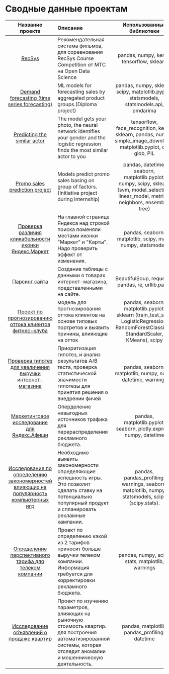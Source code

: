 # Cводные данные проектам

|Название проекта                             |Описание                                  |Использованные библиотеки   |
|:-------------------------------------------:|:-----------------------------------------|:--------------------------:|
|[RecSys](https://github.com/KokaNatalya/RecSys)|Рекомендательная система фильмов, для соревнования RecSys Course Competition от МТС на Open Data Science|pandas, numpy, keras, tensorflow, sklearn|
|[Demand forecasting (time series forecasting)](https://github.com/KokaNatalya/time_series)|ML models for forecasting sales by aggregated product groups.(Diploma project)|pandas, numpy, sklearn, scipy, matplotlib.pyplot, statsmodels, statsmodels.api, pmdarima|
|[Predicting the similar actor](https://github.com/KokaNatalya/Predicting-the-similar-actor)|The model gets your photo, the neural network identifies your gender and the logistic regression finds the most similar actor to you|tensorflow, face_recognition, keras, sklearn, pandas, numpy, simple_image_download, matplotlib.pyplot, os, glob, PIL|
|[Promo sales prediction project](https://github.com/KokaNatalya/ML-models-of-promo-uplift-prediction)|Models predict promo sales basing on group of factors. (Initiative project during internship)|pandas, datetime, seaborn, matplotlib.pyplot, numpy, scipy, sklearn (svm, model_selection, linear_model, metrics, neighbors, ensemble, tree)|
|[Проверка различия кликабельности иконки Яндекс.Маркет](https://github.com/KokaNatalya/career_factory_med)|На главной странице Яндекса над строкой поиска поменяли местами иконки "Маркет" и "Карты". Надо проверить эффект от изменения.|pandas, seaborn, matplotlib, scipy, math, numpy, statsmodels|
|[Парсинг сайта](https://github.com/KokaNatalya/parsing_example.git)|Cоздание таблицы с данными о товарах интернет-магазина, представленными на сайте.|BeautifulSoup, requests, pandas, re, urllib.parse|
|[Проект по прогнозированию оттока клиентов фитнес-клуба](https://github.com/KokaNatalya/ML)|модель для прогнозирования оттока клиентов на основе типовых портретов и выявить причины, влияющие на отток|pandas, seaborn, matplotlib.pyplot, sklearn (train_test_split, LogisticRegression, RandomForestClassifier, StandardScaler, KMeans), scipy|
|[Проверка гипотез для увеличения выручки интернет-магазина](https://github.com/KokaNatalya/AB-test-about-increasing-revenue-of-an-online-store.git)| Приоритизация гипотез, и  анализ результатов А/В теста, проверка статистической значимости гипотезы для принятия решения о внедрении фичей|pandas, seaborn, matplotlib, numpy, scipy, datetime, warnings|
|[Маркетинговое исследование для Яндекс.Афиши](https://github.com/KokaNatalya/Marketing-research-for-Yandex.Afisha.git)|Оперделение невыгодных источников трафика для перераспределения рекламного бюджета.| pandas, matplotlib.pyplot, seaborn, plotly.express, numpy, datetime|
|[Исследование по определению закономерностей влияющих на популярность компьютерных игр](https://github.com/KokaNatalya/Determining-the-factors-that-influence-the-popularity-of-computer-games.git)|Необходимо выявить закономерности определяющие успешность игры. Это позволит сделать ставку на потенциально популярный продукт и спланировать рекламные кампании.| pandas, pandas_profiling, warnings, seaborn, matplotlib, numpy, statsmodels, scipy (scipy.stats).|
[Определение перспективного тарифа для телеком компании](https://github.com/KokaNatalya/Determining-the-prospective-tariff-for-a-telecom-company.git)| Проект по определению какой из 2 тарифов приносит больше выручки телеком компании. Информация требуется для корректировки рекламного бюджета. |pandas, numpy, scipy stats, matplotlib, warnings|
|[Исследование объявлений о продаже квартир](https://github.com/KokaNatalya/Research-of-ads-for-the-sale-of-apartments.git)  |Проект по изучению параметров, влияющих на рыночную стоимость квартир. для построения автоматизированной системы, которая отследит аномалии и мошенническую деятельность. |pandas, matplotlib, pandas_profiling, datetime |
